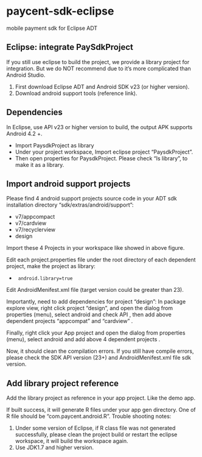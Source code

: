 # paycent-sdk-eclipse
mobile payment sdk for Eclipse ADT


## Eclipse: integrate PaySdkProject

If you still use eclipse to build the project, we provide a library project for integration. But we do NOT recommend due to it’s more complicated than Android Studio. 
1) First download Eclipse ADT and Android SDK v23 (or higher version). 
2) Download android support tools (reference link). 

## Dependencies

In Eclipse, use API v23 or higher version to build, the output APK supports Android 4.2 +.
* Import PaysdkProject as library
* Under your project workspace, Import eclipse project “PaysdkProject”. 
* Then open properties for PaysdkProject. Please check “Is library”, to make it as a library. 

## Import android support projects 

Please find 4 android support projects source code in your ADT sdk installation directory “sdk/extras/android/support”:
* v7/appcompact
* v7/cardview
* v7/recyclerview
*	design

Import these 4 Projects in your workspace like showed in above figure.

Edit each project.properties file under the root directory of each dependent project, make the project as library: 
*      android.library=true

Edit AndroidMenifest.xml file (target version could be greater than 23).

Importantly, need to add dependencies for project “design”: In package explore view, right click project “design”, and open the dialog from properties (menu), select android and check API , then add above dependent projects “appcompat” and “cardview” .
 
Finally, right click your App project and open the dialog from properties (menu), select android and add above 4 dependent projects .

Now, it should clean the compilation errors. If you still have compile errors, please check the SDK API version (23+) and AndroidMenifest.xml file sdk version.

## Add library project reference

Add the library project as reference in your app project. Like the demo app.
 
If built success, it will generate R files under your app gen directory. One of R file should be “com.paycent.android.R”. 
Trouble shooting notes: 
1) Under some version of Eclipse, if R class file was not generated successfully, please clean the project build or restart the eclipse workspace, it will build the workspace again.  
2) Use JDK1.7 and higher version. 
